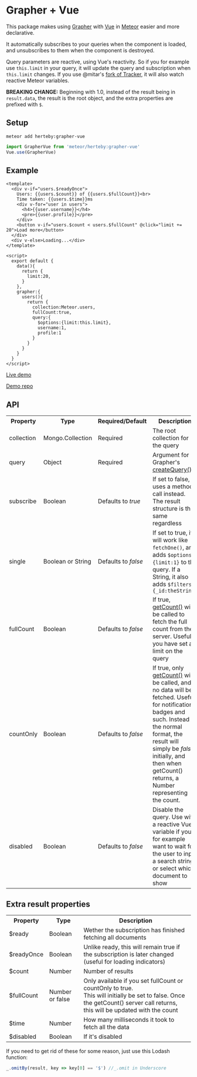 # Grapher + Vue

This package makes using [Grapher](http://grapher.cultofcoders.com/) with [Vue](https://vuejs.org/) in [Meteor](https://www.meteor.com/) easier and more declarative.

It automatically subscribes to your queries when the component is loaded, and unsubscribes to them when the component is destroyed.

Query parameters are reactive, using Vue's reactivity. So if you for example use `this.limit` in your query, it will update the query and subscription when `this.limit` changes. If you use @mitar's [fork of Tracker](https://github.com/meteor-vue/tracker), it will also watch reactive Meteor variables.

**BREAKING CHANGE:** Beginning with 1.0, instead of the result being in `result.data`, the result is the root object, and the extra properties are prefixed with `$`.

## Setup
```
meteor add herteby:grapher-vue
```
```javascript
import GrapherVue from 'meteor/herteby:grapher-vue'
Vue.use(GrapherVue)
```
## Example
```vue
<template>
  <div v-if="users.$readyOnce">
    Users: {{users.$count}} of {{users.$fullCount}}<br>
    Time taken: {{users.$time}}ms
    <div v-for="user in users">
      <h4>{{user.username}}</h4>
      <pre>{{user.profile}}</pre>
    </div>
    <button v-if="users.$count < users.$fullCount" @click="limit += 20">Load more</button>
  </div>
  <div v-else>Loading...</div>
</template>

<script>
  export default {
    data(){
      return {
        limit:20,
      }
    },
    grapher:{
      users(){
        return {
          collection:Meteor.users,
          fullCount:true,
          query:{
            $options:{limit:this.limit},
            username:1,
            profile:1
          }
        }
      }
    }
  }
</script>
```
[Live demo](https://dev.herte.by/)

[Demo repo](https://github.com/Herteby/testing)

## API
<table>
  <tr>
    <th>Property</th>
    <th>Type</th>
    <th>Required/Default</th>
    <th>Description</th>
  </tr>
  <tr>
    <td>collection</td>
    <td>Mongo.Collection</td>
    <td>Required</td>
    <td>The root collection for the query</td>
  </tr>
  <tr>
    <td>query</td>
    <td>Object</td>
    <td>Required</td>
    <td>Argument for Grapher's <a href="http://grapher.cultofcoders.com/api/query.html#Collection-createQuery">createQuery()</a></td>
  </tr>
  <tr>
    <td>subscribe</td>
    <td>Boolean</td>
    <td>Defaults to <i>true</i></td>
    <td>If set to false, uses a method call instead. The result structure is the same regardless</td>
  </tr>
  <tr>
    <td>single</td>
    <td>Boolean or String</td>
    <td>Defaults to <i>false</i></td>
    <td>If set to true, it will work like <code>fetchOne()</code>, and adds <code>$options:{limit:1}</code> to the query. If a String, it also adds <code>$filters:{_id:theString}</code></td>
  </tr>
  <tr>
    <td>fullCount</td>
    <td>Boolean</td>
    <td>Defaults to <i>false</i></td>
    <td>If true, <a href="http://grapher.cultofcoders.com/api/query.html#Query-getCount">getCount()</a> will be called to fetch the full count from the server. Useful if you have set a limit on the query</td>
  </tr>
  <tr>
    <td>countOnly</td>
    <td>Boolean</td>
    <td>Defaults to <i>false</i></td>
    <td>If true, only <a href="http://grapher.cultofcoders.com/api/query.html#Query-getCount">getCount()</a> will be called, and no data will be fetched. Useful for notification badges and such. Instead of the normal format, the result will simply be <i>false</i> initially, and then when getCount() returns, a Number representing the count.</td>
  </tr>
  <tr>
    <td>disabled</td>
    <td>Boolean</td>
    <td>Defaults to <i>false</i></td>
    <td>Disable the query. Use with a reactive Vue variable if you for example want to wait for the user to input a search string, or select which document to show</td>
  </tr>
</table>

## Extra result properties
<table>
  <tr>
    <th>Property</th>
    <th>Type</th>
    <th>Description</th>
  </tr>
  <tr>
    <td>$ready</td>
    <td>Boolean</td>
    <td>Wether the subscription has finished fetching all documents</td>
  </tr>
  <tr>
    <td>$readyOnce</td>
    <td>Boolean</td>
    <td>Unlike ready, this will remain true if the subscription is later changed (useful for loading indicators)</td>
  </tr>
  <tr>
    <td>$count</td>
    <td>Number</td>
    <td>Number of results</td>
  </tr>
  <tr>
    <td>$fullCount</td>
    <td>Number or false</td>
    <td>Only available if you set fullCount or countOnly to true.<br>This will initially be set to false. Once the getCount() server call returns, this will be updated with the count</td>
  </tr>
  <tr>
    <td>$time</td>
    <td>Number</td>
    <td>How many milliseconds it took to fetch all the data</td>
  </tr>
  <tr>
    <td>$disabled</td>
    <td>Boolean</td>
    <td>If it's disabled</td>
  </tr>
</table>

If you need to get rid of these for some reason, just use this Lodash function:
```javascript
_.omitBy(result, key => key[0] == '$') //_.omit in Underscore
```
